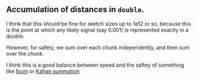 ## Accumulation of distances in `double`.

I think that this should be fine for sketch sizes up to 1e12 or so, because
this is the point at which any likely signal (say 0.001) is represented exactly
in a double.

However, for safety, we sum over each chunk independently, and then sum over
the chunk.

I think this is a good balance between speed and the saftey of something like
[fsum](https://code.activestate.com/recipes/393090/) or [Kahan
summation](https://en.wikipedia.org/wiki/Kahan_summation_algorithm)


